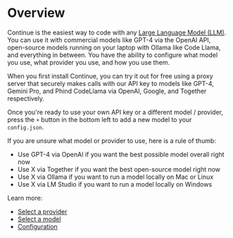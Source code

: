 # Overview

Continue is the easiest way to code with any [Large Language Model (LLM)](https://www.youtube.com/watch?v=zjkBMFhNj_g). You can use it with commercial models like GPT-4 via the OpenAI API, open-source models running on your laptop with Ollama like Code Llama, and everything in between. You have the ability to configure what model you use, what provider you use, and how you use them.

When you first install Continue, you can try it out for free using a proxy server that securely makes calls with our API key to models like GPT-4, Gemini Pro, and Phind CodeLlama via OpenAI, Google, and Together respectively.

Once you're ready to use your own API key or a different model / provider, press the `+` button in the bottom left to add a new model to your `config.json`.

If you are unsure what model or provider to use, here is a rule of thumb:
- Use GPT-4 via OpenAI if you want the best possible model overall right now
- Use X via Together if you want the best open-source model right now
- Use X via Ollama if you want to run a model locally on Mac or Linux
- Use X via LM Studio if you want to run a model locally on Windows

Learn more:
- [Select a provider](select-provider.md)
- [Select a model](select-model.md)
- [Configuration](configuration.md)